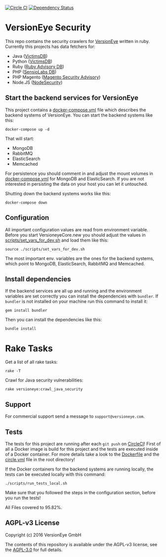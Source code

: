 [![Circle CI](https://circleci.com/gh/versioneye/versioneye-security.svg?style=svg)](https://circleci.com/gh/versioneye/versioneye-security) [![Dependency Status](https://www.versioneye.com/user/projects/5626a70c36d0ab00160010ce/badge.svg?style=flat)](https://www.versioneye.com/user/projects/5626a70c36d0ab00160010ce)

# VersionEye Security

This repo contains the security crawlers for [VersionEye](https://www.versioneye.com) written in ruby.
Currently this projects has data fetchers for:

 - Java ([VictimsDB](https://github.com/victims/victims-cve-db/))
 - Python ([VictimsDB](https://github.com/victims/victims-cve-db/))
 - Ruby ([Ruby Advisory DB](https://github.com/rubysec/ruby-advisory-db.git))
 - PHP ([SensioLabs DB](https://github.com/FriendsOfPHP/security-advisories.git))
 - PHP Magento ([Magento Security Advisory](https://github.com/Cotya/magento-security-advisories.git))
 - Node.JS ([NodeSecurity](https://nodesecurity.io/))

## Start the backend services for VersionEye

This project contains a [docker-compose.yml](docker-compose.yml) file which describes the backend systems
of VersionEye. You can start the backend systems like this:

```
docker-compose up -d
```

That will start:

 - MongoDB
 - RabbitMQ
 - ElasticSearch
 - Memcached

For persistence you should comment in and adjust the mount volumes in [docker-compose.yml](docker-compose.yml)
for MongoDB and ElasticSearch. If you are not interested in persisting the data on your host you can
let it untouched.

Shutting down the backend systems works like this:

```
docker-compose down
```

## Configuration

All important configuration values are read from environment variable. Before you start
VersioneyeCore.new you should adjust the values in [scripts/set_vars_for_dev.sh](scripts/set_vars_for_dev.sh)
and load them like this:

```
source ./scripts/set_vars_for_dev.sh
```

The most important env. variables are the ones for the backend systems, which point to MongoDB, ElasticSearch,
RabbitMQ and Memcached.

## Install dependencies

If the backend services are all up and running and the environment variables are set correctly
you can install the dependencies with `bundler`. If `bundler` is not installed on your machine
run this command to install it:

```
gem install bundler
```

Then you can install the dependencies like this:

```
bundle install
```

# Rake Tasks

Get a list of all rake tasks:

```
rake -T
```

Crawl for Java security vulnerabilities:

```
rake versioneye:crawl_java_security
```

## Support

For commercial support send a message to `support@versioneye.com`.

## Tests

The tests for this project are running after each `git push` on [CircleCI](https://circleci.com/gh/versioneye/versioneye-security)!
First of all a Docker image is build for this project and the tests are executed inside of a Docker container.
For more details take a look to the [Dockerfile](Dockerfile) and the [circle.yml](circle.yml) file in the root directory!

If the Docker containers for the backend systems are running locally, the tests can be executed locally
with this command:

```
./scripts/run_tests_local.sh
```

Make sure that you followed the steps in the configuration section, before you run the tests!

All Files covered to 95.82%.

## AGPL-v3 License

Copyright (c) 2016 VersionEye GmbH

The contents of this repository is available under the AGPL-v3 license, see the [AGPL-3.0](https://www.gnu.org/licenses/agpl-3.0.en.html) for full details.
